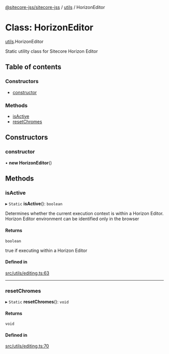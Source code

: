 [@sitecore-jss/sitecore-jss](../README.md) / [utils](../modules/utils.md) / HorizonEditor

# Class: HorizonEditor

[utils](../modules/utils.md).HorizonEditor

Static utility class for Sitecore Horizon Editor

## Table of contents

### Constructors

- [constructor](utils.HorizonEditor.md#constructor)

### Methods

- [isActive](utils.HorizonEditor.md#isactive)
- [resetChromes](utils.HorizonEditor.md#resetchromes)

## Constructors

### constructor

• **new HorizonEditor**()

## Methods

### isActive

▸ `Static` **isActive**(): `boolean`

Determines whether the current execution context is within a Horizon Editor.
Horizon Editor environment can be identified only in the browser

#### Returns

`boolean`

true if executing within a Horizon Editor

#### Defined in

[src/utils/editing.ts:63](https://github.com/Sitecore/jss/blob/daae2885d/packages/sitecore-jss/src/utils/editing.ts#L63)

___

### resetChromes

▸ `Static` **resetChromes**(): `void`

#### Returns

`void`

#### Defined in

[src/utils/editing.ts:70](https://github.com/Sitecore/jss/blob/daae2885d/packages/sitecore-jss/src/utils/editing.ts#L70)
